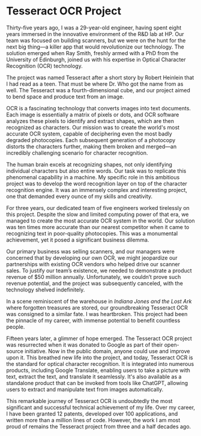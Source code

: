# Tesseract OCR Project


Thirty-five years ago, I was a 29-year-old engineer, having spent eight years immersed in the innovative environment of
the R&D lab at HP. Our team was focused on building scanners, but we were on the hunt for the next big thing—a killer
app that would revolutionize our technology. The solution emerged when Ray Smith, freshly armed with a PhD from the
University of Edinburgh, joined us with his expertise in Optical Character Recognition (OCR) technology.

The project was named Tesseract after a short story by Robert Heinlein that I had read as a teen. That must be where Dr.
Who got the name from as well. The Tesseract was a fourth-dimensional cube, and our project aimed to bend space and
produce text from an image.

OCR is a fascinating technology that converts images into text documents. Each image is essentially a matrix of pixels
or dots, and OCR software analyzes these pixels to identify and extract shapes, which are then recognized as characters.
Our mission was to create the world's most accurate OCR system, capable of deciphering even the most badly degraded
photocopies. Each subsequent generation of a photocopy distorts the characters further, making them broken and merged—an
incredibly challenging scenario for character recognition.

The human brain excels at recognizing shapes, not only identifying individual characters but also entire words. Our task
was to replicate this phenomenal capability in a machine. My specific role in this ambitious project was to develop the
word recognition layer on top of the character recognition engine. It was an immensely complex and interesting project,
one that demanded every ounce of my skills and creativity. 

For three years, our dedicated team of five engineers worked tirelessly on this project. Despite the slow and limited
computing power of that era, we managed to create the most accurate OCR system in the world. Our solution was ten times
more accurate than our nearest competitor when it came to recognizing text in poor-quality photocopies. This was a
monumental achievement, yet it posed a significant business dilemma.

Our primary business was selling scanners, and our managers were concerned that by developing our own OCR, we might
jeopardize our partnerships with existing OCR vendors who helped drive our scanner sales. To justify our team’s
existence, we needed to demonstrate a product revenue of $50 million annually. Unfortunately, we couldn’t prove such
revenue potential, and the project was subsequently canceled, with the technology shelved indefinitely.

In a scene reminiscent of the warehouse in *Indiana Jones and the Lost Ark* where forgotten treasures are stored, our
groundbreaking Tesseract OCR was consigned to a similar fate. I was heartbroken. This project had been the pinnacle of
my career, with immense potential to benefit countless people.

Fifteen years later, a glimmer of hope emerged. The Tesseract OCR project was resurrected when it was donated to Google
as part of their open-source initiative. Now in the public domain, anyone could use and improve upon it. This breathed
new life into the project, and today, Tesseract OCR is the standard for optical character recognition. It is integrated
into numerous products, including Google Translate, enabling users to take a picture with text, extract the text, and
translate it seamlessly. It's also available as a standalone product that can be invoked from tools like ChatGPT,
allowing users to extract and manipulate text from images automatically.

This remarkable journey of Tesseract OCR is undoubtedly the most significant and successful technical achievement of my
life. Over my career, I have been granted 12 patents, developed over 100 applications, and written more than a million
lines of code. However, the work I am most proud of remains the Tesseract project from three and a half decades ago.